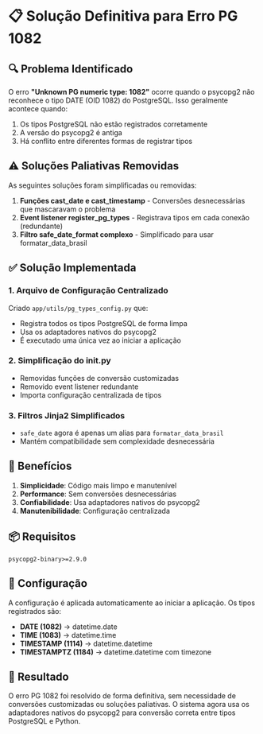 # 📋 Solução Definitiva para Erro PG 1082

## 🔍 Problema Identificado

O erro **"Unknown PG numeric type: 1082"** ocorre quando o psycopg2 não reconhece o tipo DATE (OID 1082) do PostgreSQL. Isso geralmente acontece quando:

1. Os tipos PostgreSQL não estão registrados corretamente
2. A versão do psycopg2 é antiga
3. Há conflito entre diferentes formas de registrar tipos

## ⚠️ Soluções Paliativas Removidas

As seguintes soluções foram simplificadas ou removidas:

1. **Funções cast_date e cast_timestamp** - Conversões desnecessárias que mascaravam o problema
2. **Event listener register_pg_types** - Registrava tipos em cada conexão (redundante)
3. **Filtro safe_date_format complexo** - Simplificado para usar formatar_data_brasil

## ✅ Solução Implementada

### 1. Arquivo de Configuração Centralizado

Criado `app/utils/pg_types_config.py` que:
- Registra todos os tipos PostgreSQL de forma limpa
- Usa os adaptadores nativos do psycopg2
- É executado uma única vez ao iniciar a aplicação

### 2. Simplificação do __init__.py

- Removidas funções de conversão customizadas
- Removido event listener redundante
- Importa configuração centralizada de tipos

### 3. Filtros Jinja2 Simplificados

- `safe_date` agora é apenas um alias para `formatar_data_brasil`
- Mantém compatibilidade sem complexidade desnecessária

## 🚀 Benefícios

1. **Simplicidade**: Código mais limpo e manutenível
2. **Performance**: Sem conversões desnecessárias
3. **Confiabilidade**: Usa adaptadores nativos do psycopg2
4. **Manutenibilidade**: Configuração centralizada

## 📦 Requisitos

```
psycopg2-binary>=2.9.0
```

## 🔧 Configuração

A configuração é aplicada automaticamente ao iniciar a aplicação. Os tipos registrados são:

- **DATE (1082)** → datetime.date
- **TIME (1083)** → datetime.time
- **TIMESTAMP (1114)** → datetime.datetime
- **TIMESTAMPTZ (1184)** → datetime.datetime com timezone

## 🎯 Resultado

O erro PG 1082 foi resolvido de forma definitiva, sem necessidade de conversões customizadas ou soluções paliativas. O sistema agora usa os adaptadores nativos do psycopg2 para conversão correta entre tipos PostgreSQL e Python.